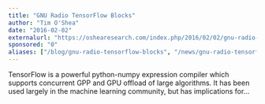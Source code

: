 ```yaml
---
title: "GNU Radio TensorFlow Blocks"
author: "Tim O'Shea"
date: "2016-02-02"
externalurl: "https://oshearesearch.com/index.php/2016/02/02/gnu-radio-tensorflow-blocks/"
sponsored: "0"
aliases: ["/blog/gnu-radio-tensorflow-blocks", "/news/gnu-radio-tensorflow-blocks"]
---
```

TensorFlow is a powerful python-numpy expression compiler which supports concurrent GPP and GPU offload of large algorithms. It has been used largely in the machine learning community, but has implications for...
<!--more-->